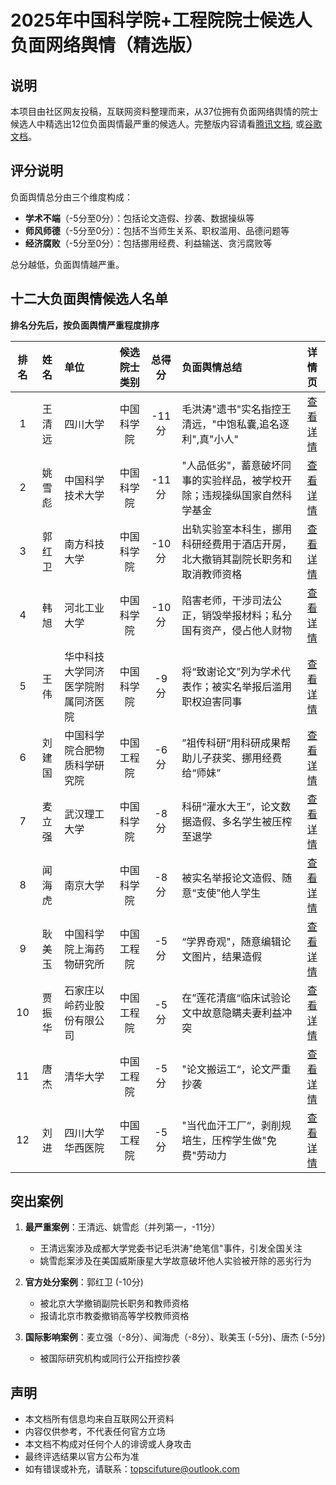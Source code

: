 # 2025年中国科学院+工程院院士候选人负面网络舆情（精选版）

## 说明

本项目由社区网友投稿，互联网资料整理而来，从37位拥有负面网络舆情的院士候选人中精选出12位负面舆情最严重的候选人。完整版内容请看[腾讯文档](https://docs.qq.com/sheet/DWWN4Sm10a0xrYnZu?tab=pj1clo), 或[谷歌文档](https://docs.google.com/spreadsheets/d/1sMk3Rd0fnjAArrjF7b4alwt3BgdplKOKMHWanXmPbSM/edit?usp=sharing)。


## 评分说明

负面舆情总分由三个维度构成：
- **学术不端**（-5分至0分）：包括论文造假、抄袭、数据操纵等
- **师风师德**（-5分至0分）：包括不当师生关系、职权滥用、品德问题等
- **经济腐败**（-5分至0分）：包括挪用经费、利益输送、贪污腐败等

总分越低，负面舆情越严重。


## 十二大负面舆情候选人名单

**排名分先后，按负面舆情严重程度排序**

| **排名** | **姓名** | **单位** | **候选院士类别** | **总得分** | **负面舆情总结**                              |               **详情页**               |
|:------:|:---:|:---|:---:|:-------:|:----------------------------------------|:-----------------------------------:|
|   1    | 王清远 | 四川大学 | 中国科学院 |  -11分   | 毛洪涛"遗书"实名指控王清远，"中饱私囊,追名逐利",真"小人"        | [查看详情](./details/1_wangqingyuan.md) |
|   2    | 姚雪彪 | 中国科学技术大学 | 中国科学院 |  -11分   | "人品低劣"，蓄意破坏同事的实验样品，被学校开除；违规操纵国家自然科学基金   |  [查看详情](./details/2_yaoxuebiao.md)  |
|   3    | 郭红卫 | 南方科技大学 | 中国科学院 |  -10分   | 出轨实验室本科生，挪用科研经费用于酒店开房，北大撤销其副院长职务和取消教师资格 |  [查看详情](./details/3_guohongwei.md)  |
|   4    | 韩旭 | 河北工业大学 | 中国科学院 |  -10分   | 陷害老师，干涉司法公正，销毁举报材料；私分国有资产，侵占他人财物        |    [查看详情](./details/4_hanxu.md)     |
|   5    | 王伟 | 华中科技大学同济医学院附属同济医院 | 中国科学院 |   -9分   | 将“致谢论文”列为学术代表作；被实名举报后滥用职权迫害同事           |   [查看详情](./details/5_wangwei.md)    |
|   6    | 刘建国 | 中国科学院合肥物质科学研究院 | 中国工程院 |   -6分   | ”祖传科研“用科研成果帮助儿子获奖、挪用经费给“师妹”             |  [查看详情](./details/6_liujianguo.md)  |
|   7    | 麦立强 | 武汉理工大学 | 中国科学院 | -8分 | 科研“灌水大王”，论文数据造假、多名学生被压榨至退学              |  [查看详情](./details/7_mailiqiang.md)  |
|   8    | 闻海虎 | 南京大学 | 中国科学院 | -8分 | 被实名举报论文造假、随意“支使”他人学生                    |   [查看详情](./details/8_wenhaihu.md)   |
|   9    | 耿美玉 | 中国科学院上海药物研究所 | 中国工程院 |   -5分   | “学界奇观"，随意编辑论文图片，结果造假                    |  [查看详情](./details/9_gengmeiyu.md)   |
|   10   | 贾振华 | 石家庄以岭药业股份有限公司 | 中国工程院 |   -5分   | 在”莲花清瘟“临床试验论文中故意隐瞒夫妻利益冲突                | [查看详情](./details/10_jiazhenhua.md)  |
|   11   | 唐杰 | 清华大学 | 中国工程院 |   -5分   | "论文搬运工“，论文严重抄袭                          |   [查看详情](./details/11_tangjie.md)   |
|   12   | 刘进 | 四川大学华西医院 | 中国工程院 |   -5分   | "当代血汗工厂“，剥削规培生，压榨学生做"免费"劳动力             |   [查看详情](./details/12_liujin.md)    |


## 突出案例

1. **最严重案例**：王清远、姚雪彪（并列第一，-11分）
   - 王清远案涉及成都大学党委书记毛洪涛"绝笔信"事件，引发全国关注
   - 姚雪彪案涉及在美国威斯康星大学故意破坏他人实验被开除的恶劣行为

2. **官方处分案例**：郭红卫 (-10分)
   - 被北京大学撤销副院长职务和教师资格
   - 报请北京市教委撤销高等学校教师资格

3. **国际影响案例**：麦立强（-8分）、闻海虎（-8分）、耿美玉 (-5分)、唐杰 (-5分)
   - 被国际研究机构或同行公开指控抄袭


## 声明
- 本文档所有信息均来自互联网公开资料
- 内容仅供参考，不代表任何官方立场
- 本文档不构成对任何个人的诽谤或人身攻击
- 最终评选结果以官方公布为准
- 如有错误或补充，请联系：topscifuture@outlook.com
